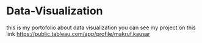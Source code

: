 # Data-Visualization
this is my portofolio about data visualization
you can see my project on this link https://public.tableau.com/app/profile/makruf.kausar
